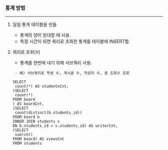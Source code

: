 ### 통계 방법

---

1. 일일 통계 테이블을 만듦
   - 통계의 양이 방대할 때 사용.
   - 특정 시간이 되면 쿼리로 조회한 통계를 테이블에 INSERT함.
2. 쿼리로 조회(V)

   - 통계를 한번에 내기 위해 서브쿼리 사용.

   ```
    - 예) 서브쿼리로 학생 수, 게시글 수, 작성자 수, 총 조회수 조회

   SELECT
    count(*) AS studentsCnt,
   (SELECT
    count(*)
   FROM board
   ) AS boardCnt,
   (SELECT
    count(distinct(b.students_id))
   FROM board b
   INNER JOIN students s
   ON b.students_id = s.students_id) AS writerCnt,
   (SELECT
    sum(cnt)
   FROM board) AS viewsCnt
   FROM students
   ```
